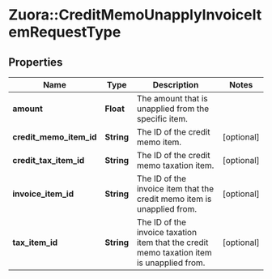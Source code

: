 # Zuora::CreditMemoUnapplyInvoiceItemRequestType

## Properties
Name | Type | Description | Notes
------------ | ------------- | ------------- | -------------
**amount** | **Float** | The amount that is unapplied from the specific item.   | 
**credit_memo_item_id** | **String** | The ID of the credit memo item.  | [optional] 
**credit_tax_item_id** | **String** | The ID of the credit memo taxation item.  | [optional] 
**invoice_item_id** | **String** | The ID of the invoice item that the credit memo item is unapplied from.  | [optional] 
**tax_item_id** | **String** | The ID of the invoice taxation item that the credit memo taxation item is unapplied from.  | [optional] 


